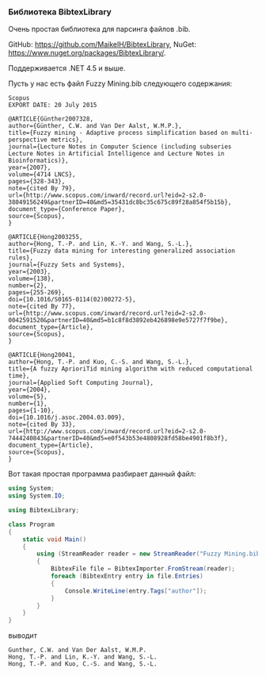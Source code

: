 ﻿### Библиотека BibtexLibrary

Очень простая библиотека для парсинга файлов .bib.

GitHub: https://github.com/MaikelH/BibtexLibrary, NuGet: https://www.nuget.org/packages/BibtexLibrary/.

Поддерживается .NET 4.5 и выше.

Пусть у нас есть файл Fuzzy Mining.bib следующего содержания:

```
Scopus
EXPORT DATE: 20 July 2015

@ARTICLE{Günther2007328,
author={Günther, C.W. and Van Der Aalst, W.M.P.},
title={Fuzzy mining - Adaptive process simplification based on multi-perspective metrics},
journal={Lecture Notes in Computer Science (including subseries Lecture Notes in Artificial Intelligence and Lecture Notes in Bioinformatics)},
year={2007},
volume={4714 LNCS},
pages={328-343},
note={cited By 79},
url={http://www.scopus.com/inward/record.url?eid=2-s2.0-38049156249&partnerID=40&md5=35431dc8bc35c675c89f28a854f5b15b},
document_type={Conference Paper},
source={Scopus},
}

@ARTICLE{Hong2003255,
author={Hong, T.-P. and Lin, K.-Y. and Wang, S.-L.},
title={Fuzzy data mining for interesting generalized association rules},
journal={Fuzzy Sets and Systems},
year={2003},
volume={138},
number={2},
pages={255-269},
doi={10.1016/S0165-0114(02)00272-5},
note={cited By 77},
url={http://www.scopus.com/inward/record.url?eid=2-s2.0-0042591520&partnerID=40&md5=b1c8f8d3892eb426898e9e5727f7f9be},
document_type={Article},
source={Scopus},
}

@ARTICLE{Hong20041,
author={Hong, T.-P. and Kuo, C.-S. and Wang, S.-L.},
title={A fuzzy AprioriTid mining algorithm with reduced computational time},
journal={Applied Soft Computing Journal},
year={2004},
volume={5},
number={1},
pages={1-10},
doi={10.1016/j.asoc.2004.03.009},
note={cited By 33},
url={http://www.scopus.com/inward/record.url?eid=2-s2.0-7444240843&partnerID=40&md5=e0f543b53e4808928fd58be4901f8b3f},
document_type={Article},
source={Scopus},
}
```

Вот такая простая программа разбирает данный файл:

```csharp
using System;
using System.IO;

using BibtexLibrary;

class Program
{
    static void Main()
    {
        using (StreamReader reader = new StreamReader("Fuzzy Mining.bib"))
        {
            BibtexFile file = BibtexImporter.FromStream(reader);
            foreach (BibtexEntry entry in file.Entries)
            {
                Console.WriteLine(entry.Tags["author"]);
            }
        }
    }
}
```

выводит

```
Gunther, C.W. and Van Der Aalst, W.M.P.
Hong, T.-P. and Lin, K.-Y. and Wang, S.-L.
Hong, T.-P. and Kuo, C.-S. and Wang, S.-L.
```

